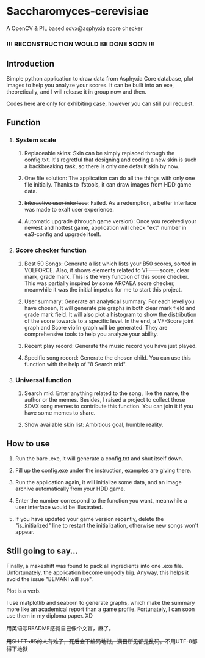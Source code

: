 # Saccharomyces-cerevisiae

A OpenCV &amp; PIL based sdvx@asphyxia score checker

### !!! RECONSTRUCTION WOULD BE DONE SOON !!!

## Introduction

Simple python application to draw data from  Asphyxia  Core database, plot images to help you analyze your scores. It can be built into an exe, theoretically, and I will release it in group now and then. 

Codes here are only for exhibiting case, however you can still pull request.

## Function

1. ### System scale

   1. Replaceable skins: Skin can be simply replaced through the config.txt. It's regretful that designing and coding a new skin is such a backbreaking task, so there is only one default skin by now.
   
   2. One file solution: The application can do all the things with only one file initially. Thanks to ifstools, it can draw images from HDD game data. 

   3. ~~Interactive user interface~~: Failed. As a redemption, a better interface was made to exalt user experience.
   
   4. Automatic upgrade (through game version): Once you received your newest and hottest game, application will check "ext" number in ea3-config and upgrade itself.

2. ### Score checker function

   1. Best 50 Songs: Generate a list which lists your B50 scores, sorted in VOLFORCE. Also, it shows elements related to VF——score, clear mark, grade mark.
      This is the very function of this score checker. This was partially inspired by some ARCAEA score checker, meanwhile it was the initial impetus for me to start this project.
   
   2. User summary: Generate an analytical summary. For each level you have chosen, It will generate pie graphs in both clear mark field and grade mark field. It will also plot a histogram to show the distribution of the score towards to a specific level. In the end, a VF-Score joint graph and Score violin graph will be generated. They are comprehensive tools to help you analyze your ability.

   3. Recent play record: Generate the music record you have just played. 
   
   4. Specific song record: Generate the chosen child. You can use this function with the help of "8 Search mid".

3. ### Universal function

   1. Search mid: Enter anything related to the song, like the name, the author or the memes. Besides, I raised a project to collect those SDVX song memes to contribute this function. You can join it if you have some memes to share.
   
   2. Show available skin list: Ambitious goal, humble reality.

## How to use

1. Run the bare .exe, it will generate a config.txt and shut itself down.
   
2. Fill up the config.exe under the instruction, examples are giving there.
   
3. Run the application again, it will initialize some data, and an image archive automatically from your HDD game.
   
4. Enter the number correspond to the function you want, meanwhile a user interface would be illustrated.
   
5. If you have updated your game version recently, delete the "is_initialized" line to restart the initialization, otherwise new songs won't appear. 

## Still going to say…

Finally, a makeshift was found to pack all ingredients into one .exe file. Unfortunately, the application become ungodly big. Anyway, this helps it avoid the issue "BEMANI will sue". 

Plot is a verb.

I use matplotlib and seaborn to generate graphs, which make the summary more like an academical report than a game profile. Fortunately, I can soon use them in my diploma paper. XD

用英语写README感觉自己像个文盲，麻了。

~~用SHIFT-JIS的人有难了，死后会下编码地狱，满目所见都是乱码。~~不用UTF-8都得下地狱

